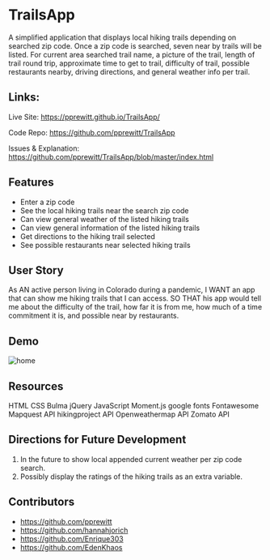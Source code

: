 # TrailsApp
A simplified application that displays local hiking trails depending on searched zip code. Once a zip code is searched, seven near by trails will be listed. For current area searched trail name, a picture of the trail, length of trail round trip, approximate time to get to trail, difficulty of trail, possible restaurants nearby, driving directions, and general weather info per trail. 

## Links:

Live Site: 
     https://pprewitt.github.io/TrailsApp/
   
Code Repo: 
     https://github.com/pprewitt/TrailsApp
  
Issues & Explanation:
     https://github.com/pprewitt/TrailsApp/blob/master/index.html


## Features
* Enter a zip code
* See the local hiking trails near the search zip code
* Can view general weather of the listed hiking trails
* Can view general information of the listed hiking trails
* Get directions to the hiking trail selected
* See possible restaurants near selected hiking trails

## User Story
As AN active person living in Colorado during a pandemic,
I WANT an app that can show me hiking trails that I can access.
SO THAT his app would tell me about the difficulty of the trail, how far it is from me, how much of a time commitment it is, and possible near by restaurants. 

## Demo
![home](https://github.com/pprewitt/TrailsApp/blob/master/assets/images/gohiking.gif)

## Resources
HTML
CSS
Bulma
jQuery 
JavaScript
Moment.js
google fonts
Fontawesome
Mapquest API
hikingproject API
Openweathermap API
Zomato API

## Directions for Future Development
1. In the future to show local appended current weather per zip code search.
2. Possibly display the ratings of the hiking trails as an extra variable.

## Contributors
* https://github.com/pprewitt
* https://github.com/hannahjorich
* https://github.com/Enrique303
* https://github.com/EdenKhaos
